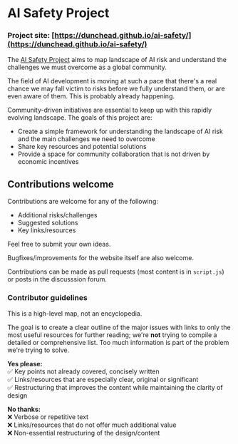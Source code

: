 # AI Safety Project

### Project site: [https://dunchead.github.io/ai-safety/](https://dunchead.github.io/ai-safety/)

The [AI Safety Project](https://dunchead.github.io/ai-safety/) aims to map landscape of AI risk and understand the challenges we must overcome as a global community.

The field of AI development is moving at such a pace that there's a real chance we may fall victim to risks before we fully understand them, or are even aware of them. This is probably already happening.

Community-driven initiatives are essential to keep up with this rapidly evolving landscape. The goals of this project are:

-   Create a simple framework for understanding the landscape of AI risk and the main challenges we need to overcome
-   Share key resources and potential solutions
-   Provide a space for community collaboration that is not driven by economic incentives

## Contributions welcome

Contributions are welcome for any of the following:

-   Additional risks/challenges
-   Suggested solutions
-   Key links/resources

Feel free to submit your own ideas.

Bugfixes/improvements for the website itself are also welcome.

Contributions can be made as pull requests (most content is in `script.js`) or posts in the discusssion forum.

### Contributor guidelines

This is a high-level map, not an encyclopedia.

The goal is to create a clear outline of the major issues with links to only the most useful resources for further reading; we're **not** trying to compile a detailed or comprehensive list. Too much information is part of the problem we're trying to solve.

**Yes please:**<br>
✅ Key points not already covered, concisely written<br>
✅ Links/resources that are especially clear, original or significant<br>
✅ Restructuring that improves the content while maintaining the clarity of design<br>

**No thanks:**<br>
❌ Verbose or repetitive text<br>
❌ Links/resources that do not offer much additional value<br>
❌ Non-essential restructuring of the design/content

